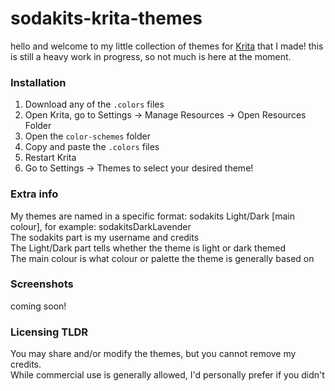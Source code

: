 # sodakits-krita-themes

hello and welcome to my little collection of themes for [Krita](https://krita.org/en/) that I made!
this is still a heavy work in progress, so not much is here at the moment.

### Installation
1. Download any of the `.colors` files
2. Open Krita, go to Settings -> Manage Resources -> Open Resources Folder
3. Open the `color-schemes` folder
4. Copy and paste the `.colors` files
5. Restart Krita
6. Go to Settings -> Themes to select your desired theme!

### Extra info
My themes are named in a specific format: sodakits Light/Dark [main colour], for example: sodakitsDarkLavender\
The sodakits part is my username and credits\
The Light/Dark part tells whether the theme is light or dark themed\
The main colour is what colour or palette the theme is generally based on

### Screenshots
coming soon!

### Licensing TLDR
You may share and/or modify the themes, but you cannot remove my credits.\
While commercial use is generally allowed, I'd personally prefer if you didn't
